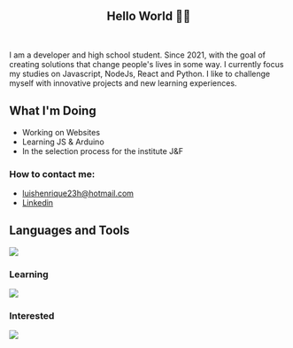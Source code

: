 <h2 align="center">Hello World 👨‍💻</h2>
</br>

  I am a developer and high school student. Since 2021, with the goal of creating solutions that change people's lives in some way. I currently focus my studies on Javascript, NodeJs, React and Python.
I like to challenge myself with innovative projects and new learning experiences.

## What I'm Doing

- Working on Websites
- Learning JS & Arduino
- In the selection process for the institute J&F
<h3>How to contact me: </h3>

-  luishenrique23h@hotmail.com
-  <a href="https://www.linkedin.com/in/luismede/">Linkedin</a>

## Languages and Tools

<a href="https://github.com/luismede"><img src="https://skillicons.dev/icons?i=git,docker,js,tailwind,nodejs,firebase,python,webstorm"></a>

### Learning
<p align="left"> <a href="https://github.com/luismede"><img src="https://skillicons.dev/icons?i=python"></a>

### Interested
<p align="left"> <a href="https://github.com/luismede"><img src="https://skillicons.dev/icons?i=kotlin,androidstudio,dotnet"></a></p>


